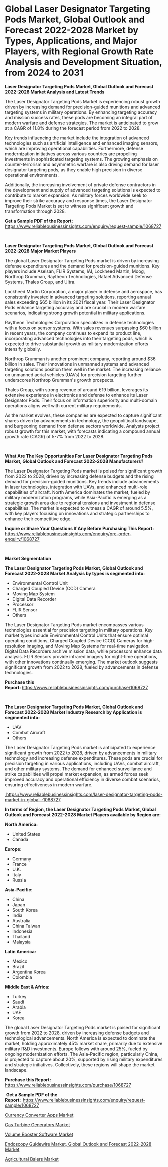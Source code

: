 <p><h1>Global Laser Designator Targeting Pods Market, Global Outlook and Forecast 2022-2028 Market by Types, Applications, and Major Players, with Regional Growth Rate Analysis and Development Situation, from 2024 to 2031</h1></p><p><strong>Laser Designator Targeting Pods Market, Global Outlook and Forecast 2022-2028 Market Analysis and Latest Trends</strong></p>
<p><p>The Laser Designator Targeting Pods Market is experiencing robust growth driven by increasing demand for precision-guided munitions and advanced targeting systems in military operations. By enhancing targeting accuracy and mission success rates, these pods are becoming an integral part of modern warfare and defense strategies. The market is anticipated to grow at a CAGR of 11.8% during the forecast period from 2022 to 2028.</p><p>Key trends influencing the market include the integration of advanced technologies such as artificial intelligence and enhanced imaging sensors, which are improving operational capabilities. Furthermore, defense modernization initiatives across various countries are propelling investments in sophisticated targeting systems. The growing emphasis on counter-terrorism and asymmetric warfare is also driving demand for laser designator targeting pods, as they enable high precision in diverse operational environments.</p><p>Additionally, the increasing involvement of private defense contractors in the development and supply of advanced targeting solutions is expected to contribute to market expansion. As military forces worldwide seek to improve their strike accuracy and response times, the Laser Designator Targeting Pods Market is set to witness significant growth and transformation through 2028.</p></p>
<p><strong>Get a Sample PDF of the Report:&nbsp;</strong> <a href="https://www.reliablebusinessinsights.com/enquiry/request-sample/1068727?utm_campaign=96&utm_medium=2&utm_source=Github&utm_content=ia&utm_term=16112024&utm_id=laser-designator-targeting-pods-market-global-outlook-and-forecast-2022-2028">https://www.reliablebusinessinsights.com/enquiry/request-sample/1068727</a></p>
<p>&nbsp;</p>
<p><strong>Laser Designator Targeting Pods Market, Global Outlook and Forecast 2022-2028 Major Market Players</strong></p>
<p><p>The global Laser Designator Targeting Pods market is driven by increasing defense expenditures and the demand for precision-guided munitions. Key players include Aselsan, FLIR Systems, IAI, Lockheed Martin, Moog, Northrop Grumman, Raytheon Technologies, Rafael Advanced Defense Systems, Thales Group, and Ultra.</p><p>Lockheed Martin Corporation, a major player in defense and aerospace, has consistently invested in advanced targeting solutions, reporting annual sales exceeding $65 billion in its 2021 fiscal year. Their Laser Designator Pods enhance targeting accuracy and are crucial in modern warfare scenarios, indicating strong growth potential in military applications.</p><p>Raytheon Technologies Corporation specializes in defense technologies with a focus on sensor systems. With sales revenues surpassing $60 billion in recent years, the company continues to expand its product line, incorporating advanced technologies into their targeting pods, which is expected to drive substantial growth as military modernization efforts intensify globally.</p><p>Northrop Grumman is another prominent company, reporting around $36 billion in sales. Their innovations in unmanned systems and advanced targeting solutions position them well in the market. The increasing reliance on unmanned aerial vehicles (UAVs) for precision targeting further underscores Northrop Grumman's growth prospects.</p><p>Thales Group, with strong revenue of around €19 billion, leverages its extensive experience in electronics and defense to enhance its Laser Designator Pods. Their focus on information superiority and multi-domain operations aligns well with current military requirements.</p><p>As the market evolves, these companies are expected to capture significant shares driven by advancements in technology, the geopolitical landscape, and burgeoning demand from defense sectors worldwide. Analysts project robust growth for this market, with forecasts indicating a compound annual growth rate (CAGR) of 5-7% from 2022 to 2028.</p></p>
<p>&nbsp;</p>
<p><strong>What Are The Key Opportunities For Laser Designator Targeting Pods Market, Global Outlook and Forecast 2022-2028 Manufacturers?</strong></p>
<p><p>The Laser Designator Targeting Pods market is poised for significant growth from 2022 to 2028, driven by increasing defense budgets and the rising demand for precision-guided munitions. Key trends include advancements in laser technologies, integration with UAVs, and enhanced multi-role capabilities of aircraft. North America dominates the market, fueled by military modernization programs, while Asia-Pacific is emerging as a strategic growth area due to regional tensions and investment in defense capabilities. The market is expected to witness a CAGR of around 5.5%, with key players focusing on innovations and strategic partnerships to enhance their competitive edge.</p></p>
<p><strong>Inquire or Share Your Questions If Any Before Purchasing This Report:</strong> <a href="https://www.reliablebusinessinsights.com/enquiry/pre-order-enquiry/1068727?utm_campaign=96&utm_medium=2&utm_source=Github&utm_content=ia&utm_term=16112024&utm_id=laser-designator-targeting-pods-market-global-outlook-and-forecast-2022-2028">https://www.reliablebusinessinsights.com/enquiry/pre-order-enquiry/1068727</a></p>
<p>&nbsp;</p>
<p><strong>Market Segmentation</strong></p>
<p><strong>The Laser Designator Targeting Pods Market, Global Outlook and Forecast 2022-2028 Market Analysis by types is segmented into:</strong></p>
<p><ul><li>Environmental Control Unit</li><li>Charged Coupled Device (CCD) Camera</li><li>Moving Map System</li><li>Digital Data Recorder</li><li>Processor</li><li>FLIR Sensor</li><li>Others</li></ul></p>
<p><p>The Laser Designator Targeting Pods market encompasses various technologies essential for precision targeting in military operations. Key market types include Environmental Control Units that ensure optimal operating conditions, Charged Coupled Device (CCD) Cameras for high-resolution imaging, and Moving Map Systems for real-time navigation. Digital Data Recorders archive mission data, while processors enhance data analysis. FLIR Sensors provide infrared imagery for night-time operations, with other innovations continually emerging. The market outlook suggests significant growth from 2022 to 2028, fueled by advancements in defense technologies.</p></p>
<p><strong>Purchase this Report:&nbsp;</strong><a href="https://www.reliablebusinessinsights.com/purchase/1068727?utm_campaign=96&utm_medium=2&utm_source=Github&utm_content=ia&utm_term=16112024&utm_id=laser-designator-targeting-pods-market-global-outlook-and-forecast-2022-2028">https://www.reliablebusinessinsights.com/purchase/1068727</a></p>
<p>&nbsp;</p>
<p><strong>The Laser Designator Targeting Pods Market, Global Outlook and Forecast 2022-2028 Market Industry Research by Application is segmented into:</strong></p>
<p><ul><li>UAV</li><li>Combat Aircraft</li><li>Others</li></ul></p>
<p><p>The Laser Designator Targeting Pods market is anticipated to experience significant growth from 2022 to 2028, driven by advancements in military technology and increasing defense expenditures. These pods are crucial for precision targeting in various applications, including UAVs, combat aircraft, and other military systems. The demand for enhanced surveillance and strike capabilities will propel market expansion, as armed forces seek improved accuracy and operational efficiency in diverse combat scenarios, ensuring effectiveness in modern warfare.</p></p>
<p><a href="https://www.reliablebusinessinsights.com/laser-designator-targeting-pods-market-in-global-r1068727?utm_campaign=96&utm_medium=2&utm_source=Github&utm_content=ia&utm_term=16112024&utm_id=laser-designator-targeting-pods-market-global-outlook-and-forecast-2022-2028">&nbsp;https://www.reliablebusinessinsights.com/laser-designator-targeting-pods-market-in-global-r1068727</a></p>
<p><strong>In terms of Region, the Laser Designator Targeting Pods Market, Global Outlook and Forecast 2022-2028 Market Players available by Region are:</strong></p>
<p>
    <p> <strong> North America: </strong>
        <ul>
            <li>United States</li>
            <li>Canada</li>
        </ul>
        </p> 
    <p> <strong> Europe: </strong>
        <ul>
            <li>Germany</li>
            <li>France</li>
            <li>U.K.</li>
            <li>Italy</li>
            <li>Russia</li>
        </ul>
        </p> 
    <p> <strong> Asia-Pacific: </strong>
        <ul>
            <li>China</li>
            <li>Japan</li>
            <li>South Korea</li>
            <li>India</li>
            <li>Australia</li>
            <li>China Taiwan</li>
            <li>Indonesia</li>
            <li>Thailand</li>
            <li>Malaysia</li>
        </ul>
        </p> 
    <p> <strong> Latin America: </strong>
        <ul>
            <li>Mexico</li>
            <li>Brazil</li>
            <li>Argentina Korea</li>
            <li>Colombia</li>
        </ul>
        </p> 
    <p> <strong> Middle East & Africa: </strong>
        <ul>
            <li>Turkey</li>
            <li>Saudi</li>
            <li>Arabia</li>
            <li>UAE</li>
            <li>Korea</li>
        </ul>
    </p>
    </p>
<p><p>The global Laser Designator Targeting Pods market is poised for significant growth from 2022 to 2028, driven by increasing defense budgets and technological advancements. North America is expected to dominate the market, holding approximately 45% market share, primarily due to extensive military R&D investments. Europe follows with around 25%, fueled by ongoing modernization efforts. The Asia-Pacific region, particularly China, is projected to capture about 20%, supported by rising military expenditures and strategic initiatives. Collectively, these regions will shape the market landscape.</p></p>
<p><strong>Purchase this Report: </strong><a href="https://www.reliablebusinessinsights.com/purchase/1068727?utm_campaign=96&utm_medium=2&utm_source=Github&utm_content=ia&utm_term=16112024&utm_id=laser-designator-targeting-pods-market-global-outlook-and-forecast-2022-2028">https://www.reliablebusinessinsights.com/purchase/1068727</a></p>
<p>&nbsp;<strong>Get a Sample PDF of the Report:&nbsp;&nbsp;</strong><a href="https://www.reliablebusinessinsights.com/enquiry/request-sample/1068727?utm_campaign=96&utm_medium=2&utm_source=Github&utm_content=ia&utm_term=16112024&utm_id=laser-designator-targeting-pods-market-global-outlook-and-forecast-2022-2028">https://www.reliablebusinessinsights.com/enquiry/request-sample/1068727</a></p>
<p><strong></strong></p>
<p><p><a href="https://issuu.com/reportprime-2/docs/currency-converter-apps-market-size_b5b251be2d8bdc?utm_campaign=96&utm_medium=2&utm_source=Github&utm_content=ia&utm_term=16112024&utm_id=laser-designator-targeting-pods-market-global-outlook-and-forecast-2022-2028">Currency Converter Apps Market</a></p><p><a href="https://www.linkedin.com/pulse/emerging-technologies-reshaping-gas-turbine-generators-market-91gce?utm_campaign=96&utm_medium=2&utm_source=Github&utm_content=ia&utm_term=16112024&utm_id=laser-designator-targeting-pods-market-global-outlook-and-forecast-2022-2028">Gas Turbine Generators Market</a></p><p><a href="https://issuu.com/reportprime-2/docs/volume-booster-software-market-size_40e6c643eaa9ef?utm_campaign=96&utm_medium=2&utm_source=Github&utm_content=ia&utm_term=16112024&utm_id=laser-designator-targeting-pods-market-global-outlook-and-forecast-2022-2028">Volume Booster Software Market</a></p><p><a href="https://github.com/DianaWilson796/Market-Research-Report-List-1/blob/main/endoscopy-guidewire-market-global-outlook-and-forecast-2022-2028-market.md?utm_campaign=96&utm_medium=2&utm_source=Github&utm_content=ia&utm_term=16112024&utm_id=laser-designator-targeting-pods-market-global-outlook-and-forecast-2022-2028">Endoscopy Guidewire Market, Global Outlook and Forecast 2022-2028 Market</a></p><p><a href="https://www.linkedin.com/pulse/agricultural-balers-market-share-analysis-growth-trends-xiv0e?utm_campaign=96&utm_medium=2&utm_source=Github&utm_content=ia&utm_term=16112024&utm_id=laser-designator-targeting-pods-market-global-outlook-and-forecast-2022-2028">Agricultural Balers Market</a></p></p>